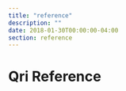 ```yaml
---
title: "reference"
description: ""
date: 2018-01-30T00:00:00-04:00
section: reference
---
```


# Qri Reference